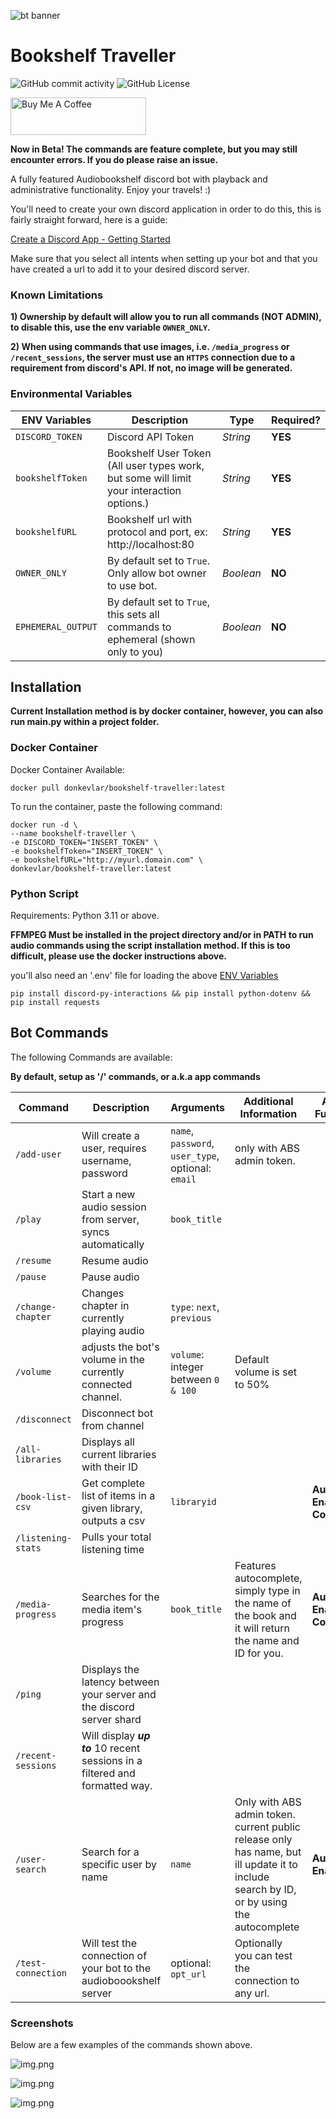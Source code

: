 ![bt banner](https://github.com/donkevlar/Bookshelf-Traveller/assets/21166416/69de1291-22e9-49c2-8d3a-e6b15ff1b149)

# Bookshelf Traveller

![GitHub commit activity](https://img.shields.io/github/commit-activity/m/donkevlar/bookshelf-traveller)
![GitHub License](https://img.shields.io/github/license/donkevlar/Bookshelf-Traveller)

<a href="https://www.buymeacoffee.com/donkevlar" target="_blank"><img src="https://cdn.buymeacoffee.com/buttons/v2/default-green.png" alt="Buy Me A Coffee" style="height: 60px !important;width: 217px !important;" ></a>

**Now in Beta! The commands are feature complete, but you may still encounter errors. If you do please raise an issue.**

A fully featured Audiobookshelf discord bot with playback and administrative functionality. Enjoy your travels! :)

You'll need to create your own discord application in order to do this, this is fairly straight forward, here is a guide:

[Create a Discord App - Getting Started](https://discord.com/developers/docs/getting-started#step-1-creating-an-app)

Make sure that you select all intents when setting up your bot and that you have created a url to add it to your desired discord server.
### Known Limitations
**1) Ownership by default will allow you to run all commands (NOT ADMIN), to disable this, use the env variable `OWNER_ONLY`.**

**2) When using commands that use images, i.e. `/media_progress` or `/recent_sessions`, 
the server must use an `HTTPS` connection due to a requirement from discord's API. If not, no image will be generated.**

### Environmental Variables


| ENV Variables      | Description                                                                       | Type      | Required? |
|--------------------|-----------------------------------------------------------------------------------|-----------|-----------|
| `DISCORD_TOKEN`    | Discord API Token                                                                 | *String*  | **YES**   |
| `bookshelfToken`   | Bookshelf User Token (All user types work, but some will limit your interaction options.)                                 | *String*  | **YES**   |
| `bookshelfURL`     | Bookshelf url with protocol and port, ex: http://localhost:80                     | *String*  | **YES**   |
| `OWNER_ONLY`       | By default set to `True`. Only allow bot owner to use bot.                        | *Boolean* | **NO**    |
| `EPHEMERAL_OUTPUT` | By default set to `True`, this sets all commands to ephemeral (shown only to you) | *Boolean* | **NO**    |

## Installation
**Current Installation method is by docker container, however, you can also run main.py within a project folder.**

### Docker Container
Docker Container Available:

```
docker pull donkevlar/bookshelf-traveller:latest
```
To run the container, paste the following command:
```
docker run -d \
--name bookshelf-traveller \
-e DISCORD_TOKEN="INSERT_TOKEN" \
-e bookshelfToken="INSERT_TOKEN" \
-e bookshelfURL="http://myurl.domain.com" \
donkevlar/bookshelf-traveller:latest
```
### Python Script
Requirements: Python 3.11 or above.

**FFMPEG Must be installed in the project directory and/or in PATH to run audio commands using the script installation method. If this is too difficult, please use the docker instructions above.**

you'll also need an '.env' file for loading the above [ENV Variables](https://github.com/donkevlar/Bookshelf-Traveller/blob/master/README.md#environmental-variables)
```
pip install discord-py-interactions && pip install python-dotenv && pip install requests
```

## Bot Commands
The following Commands are available:

**By default, setup as '/' commands, or a.k.a app commands**

| Command            | Description                                                                  | Arguments                                          | Additional Information                                                                                                                   | Additional Functionality                |
|--------------------|------------------------------------------------------------------------------|----------------------------------------------------|------------------------------------------------------------------------------------------------------------------------------------------|-----------------------------------------|
| `/add-user`        | Will create a user, requires username, password                              | `name`, `password`, `user_type`, optional: `email` | only with ABS admin token.                                                                                                               |
| `/play`            | Start a new audio session from server, syncs automatically                   | `book_title`                                       |                                                                                                                                          |                                         |
| `/resume`          | Resume audio                                                                 |                                                    |                                                                                                                                          |                                         |
| `/pause`           | Pause audio                                                                  |                                                    |                                                                                                                                          |                                         |
| `/change-chapter`  | Changes chapter in currently playing audio                                   | `type`: `next`, `previous`                         |                                                                                                                                          |                                         |
| `/volume`          | adjusts the bot's volume in the currently connected channel.                 | `volume`: integer between `0 & 100`                | Default volume is set to 50%                                                                                                             |                                         |
| `/disconnect`      | Disconnect bot from channel                                                  |                                                    |                                                                                                                                          |                                         |
| `/all-libraries`   | Displays all current libraries with their ID                                 |                                                    |                                                                                                                                          |
| `/book-list-csv`   | Get complete list of items in a given library, outputs a csv                 | `libraryid`                                        |                                                                                                                                          | **Autocomplete Enabled & Cover Images** |
| `/listening-stats` | Pulls your total listening time                                              |                                                    |                                                                                                                                          |                                         |
| `/media-progress`  | Searches for the media item's progress                                       | `book_title`                                       | Features autocomplete, simply type in the name of the book and it will return the name and ID for you.                                   | **Autocomplete Enabled & Cover Images** |
| `/ping`            | Displays the latency between your server and the discord server shard        |                                                    |                                                                                                                                          |
| `/recent-sessions` | Will display ***up to*** 10 recent sessions in a filtered and formatted way. |                                                    |                                                                                                                                          |
| `/user-search`     | Search for a specific user by name                                           | `name`                                             | Only with ABS admin token. current public release only has name, but ill update it to include search by ID, or by using the autocomplete | **Autocomplete Enabled**                |
| `/test-connection` | Will test the connection of your bot to the audioboookshelf server           | optional: `opt_url`                                | Optionally you can test the connection to any url.                                                                                       |                                         |

### Screenshots
Below are a few examples of the commands shown above.

![img.png](images/img.png)

![img.png](images/mediaprogress.png)

![img.png](images/autocomplete.png)
